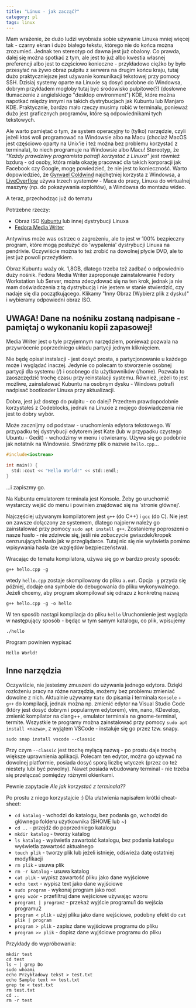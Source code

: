 ```yaml
---
title: "Linux - jak zacząć?"
category: pl
tags: linux
---
```


Mam wrażenie, że dużo ludzi wyobraża sobie używanie Linuxa mniej więcej tak -
czarny ekran i dużo białego tekstu, którego nie do końca można zrozumieć.
Jednak ten stereotyp od dawna jest już obalony. Co prawda, dalej się można
spotkać z tym, ale jest to już albo kwestia własnej preferencji albo jest to
częściowo konieczne - przykładowo ciężko by było przesyłać na żywo obraz
pulpitu z serwera na drugim końcu kraju, tutaj dużo praktyczniejsze jest
używanie komunikacji tekstowej przy pomocy SSH. Dzisiaj systemy oparte na Linuxie
są dosyć podobne do Windowsa, dobrym przykładem mogłoby tutaj być środowisko
pulpitowe(?) (dosłowne tłumaczenie z angielskiego "desktop environment") KDE,
które można napotkać między innymi na takich dystrybucjach jak Kubuntu lub 
Manjaro KDE. Praktycznie, bardzo mało rzeczy musimy robić w terminalu, ponieważ
dużo jest graficznych programów, które są odpowiednikami tych tekstowych.

Ale warto pamiętać o tym, że system operacyjny to (tylko) narzędzie, czyli
jeżeli ktoś woli programować na Windowsie albo na Macu (chociaż MacOS jest
częściowo oparty na Unix'ie i też można bez problemu korzystać z terminala),
to niech programuje na Windowsie albo Macu! Stereotyp, że *"Każdy prawdziwy
programista potrafi korzystać z Linuxa"* jest również bzdurą - od osoby,
która miała okazję pracować dla takich korporacji jak Facebook czy Google, 
mogę powiedzieć, że nie jest to konieczność. Warto dopowiedzieć, że
[Gynvael Coldwind](https://gynvael.coldwind.pl/) najchętniej korzysta z Windowsa,
a [LiveOverflow](https://www.youtube.com/channel/UClcE-kVhqyiHCcjYwcpfj9w) używa
trzech systemów - Maca do pracy, Linuxa do wirtualnej maszyny (np. do pokazywania 
exploitów), a Windowsa do montażu wideo.

A teraz, przechodząc już do tematu

Potrzebne rzeczy:
* Obraz ISO [Kubuntu](https://kubuntu.org) lub innej dystrybucji Linuxa
* [Fedora Media Writer](https://getfedora.org/pl/workstation/download/)

Antywirus może was ostrzec o zagrożeniu, ale to jest w 100% bezpieczny program,
które mogą posłużyć do 'wypalenia' dystrybucji Linuxa na pendrivie.
Oczywiście można to też zrobić na dowolnej płycie DVD, ale to jest już powoli
przeżytkiem.

Obraz Kubuntu waży ok. 1,8GB, dlatego trzeba też zadbać o odpowiednio duży nośnik.
Fedora Media Writer zaproponuje zainstalowanie Fedory Workstation lub Server, można
zdecydować się na ten krok, jednak ja nie mam doświadczenia z tą dystrybucją i nie jestem
w stanie stwierdzić, czy nadaje się dla początkującego. Klikamy "Inny Obraz (Wybierz plik
z dysku)" i wybieramy odpowiedni obraz ISO.

## **UWAGA! Dane na nośniku zostaną nadpisane - pamiętaj o wykonaniu kopii zapasowej!**

Media Writer jest o tyle przyjemnym narzędziem, ponieważ pozwala na przywrócenie
poprzedniego układu partycji jednym kliknięciem.

Nie będę opisał instalacji - jest dosyć prosta, a partycjonowanie u każdego może i
wyglądać inaczej. Jedynie co polecam to stworzenie osobnej partycji dla systemu (/)
i osobnego dla użytkowników (/home). Pozwala to zaoszczędzić trochę czasu przy
reinstalacji systemu. Również, jeżeli to jest możliwe, zainstalować Kubuntu na
osobnym dysku - Windows potrafi nadpisać bootloader Linuxa przy aktualizacji.

Dobra, jest już dostęp do pulpitu - co dalej?
Przedtem prawdopodobnie korzystałeś z Codeblocks, jednak na Linuxie z mojego
doświadczenia nie jest to dobry wybór.

Może zacznijmy od podstaw - uruchomienia edytora tekstowego. W przypadku tej 
dystrybucji edytorem jest Kate (lub w przypadku czystego Ubuntu - Gedit) 
\- wchodzimy w menu i otwieramy. Używa się go podobnie 
jak notatnik na Windowsie. Stwórzmy plik o nazwie `hello.cpp`...

```c
#include<iostream>

int main() {
  std::cout << "Hello World!" << std::endl;
}
```

...i zapiszmy go.


Na Kubuntu emulatorem terminala jest Konsole. Żeby go uruchomić wystarczy wejść
do menu i powinien znajdować się na 'stronie głównej'.

Najczęściej używanym kompilatorem jest `g++` (do C++) i `gcc` (do C).
Nie jest on zawsze dołączony ze systemem, dlatego najpierw należy go zainstalować
przy pomocy `sudo apt install g++`.
Zostaniemy poproszeni o nasze hasło - nie zdziwcie się, jeśli nie zobaczycie gwiazdek/kropek
cenzurujących hasło jak w przeglądarce. Tutaj nic się nie wyświetla pomimo wpisywania hasła
(ze względów bezpieczeństwa).

Wracając do tematu kompilatora, używa się go w bardzo prosty sposób:

```
g++ hello.cpp -g
```

wtedy `hello.cpp` zostaje skompilowany do pliku `a.out`. Opcja `-g` przyda się
później, dodaje ona symbole do debugowania do pliku wykonywalnego. Jeżeli
chcemy, aby program skompilował się odrazu z konkretną nazwą

```
g++ hello.cpp -g -o hello
```

W ten sposób nastąpi kompilacja do pliku `hello`
Uruchomienie jest wygląda w następujący sposób - będąc w tym samym katalogu,
co plik, wpisujemy

```
./hello
```

Program powinien wypisać

```
Hello World!
```

## Inne narzędzia 

Oczywiście, nie jesteśmy zmuszeni do używania jednego edytora. Dzięki rozłożeniu
pracy na różne narzędzia, możemy bez problemu zmieniać dowolne z nich.
Aktualnie używamy `Kate` do pisania i terminala `Konsole` + `g++` do kompilacji,
jednak można np. zmienić edytor na Visual Studio Code (który jest dosyć dobrym
i popularnym edytorem), vim, nano, KDevelop, zmienić kompilator na clang++,
emulator terminala na gnome-terminal, termite. Wszystkie te programy można zainstalować
przy pomocy `sudo apt install <nazwa>`, z wyjątem VSCode - instaluje się go przez tzw. snapy.

```
sudo snap install vscode --classic
```

Przy czym `--classic` jest trochę mylącą nazwą - po prostu daje trochę większe
uprawnienia aplikacji. Polecam ten edytor, można go używać na dowolnej platformie,
posiada dosyć sporą liczbę wtyczek (przez co też niestety lubi być powolny).
Nawet posiada wbudowany terminal - nie trzeba się przełączać pomiędzy różnymi okienkami.

Pewnie zapytacie *Ale jak korzystać z terminala??*

Po prostu z niego korzystajcie :)
Dla ułatwienia napisałem krótki cheat-sheet:

* `cd katalog` - wchodzi do katalogu, bez podania go, wchodzi do głównego folderu użytkownika ($HOME lub ~)
* `cd ..` - przejdź do poprzedniego katalogu
* `mkdir katalog` - tworzy katalog
* `ls katalog` - wyświetla zawartość katalogu, bez podania katalogu wyświetla zawartość aktualnego
* `touch plik` - tworzy plik lub jeżeli istnieje, odświeża datę ostatniej modyfikacji
* `rm plik` - usuwa plik
* `rm -r katalog` - usuwa katalog
* `cat plik` - wypisz zawartość pliku jako dane wyjściowe
* `echo text` - wypisz text jako dane wyjściowe
* `sudo program` - wykonaj program jako root
* `grep wzór` - przefiltruj dane wejściowe używając wzoru
* `program1 | program2` - przekaż wyjście programu1 do wejścia programu2
* `program < plik` - użyj pliku jako dane wejściowe, podobny efekt do `cat plik | program`
* `program > plik` - zapisz dane wyjściowe programu do pliku
* `program >> plik` - dopisz dane wyjściowe programu do pliku

Przykłady do wypróbowania:

```
mkdir test
cd test
ls ~ | grep Do
sudo whoami
echo Przykładowy tekst > test.txt
echo Sample text >> test.txt
grep te < test.txt
rm test.txt
cd ..
rm -r test
```

